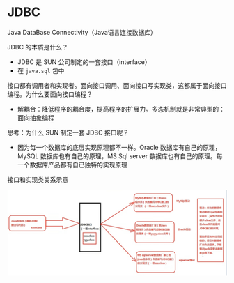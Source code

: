 # JDBC

Java DataBase Connectivity（Java语言连接数据库）

JDBC 的本质是什么？
- JDBC 是 SUN 公司制定的一套接口（interface）
- 在 `java.sql` 包中

接口都有调用者和实现者。面向接口调用、面向接口写实现类，这都属于面向接口编程。为什么要面向接口编程？
- 解耦合：降低程序的耦合度，提高程序的扩展力。多态机制就是非常典型的：面向抽象编程

思考：为什么 SUN 制定一套 JDBC 接口呢？
- 因为每一个数据库的底层实现原理都不一样。Oracle 数据库有自己的原理，MySQL 数据库也有自己的原理，MS Sql server 数据库也有自己的原理。每一个数据库产品都有自已独特的实现原理

接口和实现类关系示意

![接口和实现类关系示意](figure/JDBC1.png)














